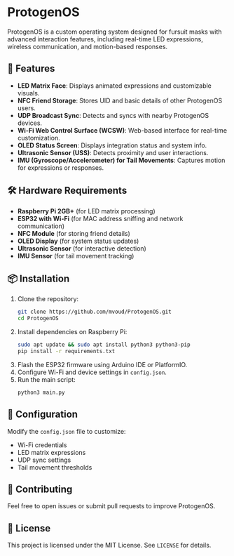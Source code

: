 # ProtogenOS

ProtogenOS is a custom operating system designed for fursuit masks with advanced interaction features, including real-time LED expressions, wireless communication, and motion-based responses.

## 🚀 Features
- **LED Matrix Face**: Displays animated expressions and customizable visuals.
- **NFC Friend Storage**: Stores UID and basic details of other ProtogenOS users.
- **UDP Broadcast Sync**: Detects and syncs with nearby ProtogenOS devices.
- **Wi-Fi Web Control Surface (WCSW)**: Web-based interface for real-time customization.
- **OLED Status Screen**: Displays integration status and system info.
- **Ultrasonic Sensor (USS)**: Detects proximity and user interactions.
- **IMU (Gyroscope/Accelerometer) for Tail Movements**: Captures motion for expressions or responses.

## 🛠 Hardware Requirements
- **Raspberry Pi 2GB+** (for LED matrix processing)
- **ESP32 with Wi-Fi** (for MAC address sniffing and network communication)
- **NFC Module** (for storing friend details)
- **OLED Display** (for system status updates)
- **Ultrasonic Sensor** (for interactive detection)
- **IMU Sensor** (for tail movement tracking)

## 📦 Installation
1. Clone the repository:
   ```sh
   git clone https://github.com/mvoud/ProtogenOS.git
   cd ProtogenOS
   ```
2. Install dependencies on Raspberry Pi:
   ```sh
   sudo apt update && sudo apt install python3 python3-pip
   pip install -r requirements.txt
   ```
3. Flash the ESP32 firmware using Arduino IDE or PlatformIO.
4. Configure Wi-Fi and device settings in `config.json`.
5. Run the main script:
   ```sh
   python3 main.py
   ```

## 🔧 Configuration
Modify the `config.json` file to customize:
- Wi-Fi credentials
- LED matrix expressions
- UDP sync settings
- Tail movement thresholds

## 🤝 Contributing
Feel free to open issues or submit pull requests to improve ProtogenOS.

## 📜 License
This project is licensed under the MIT License. See `LICENSE` for details.
